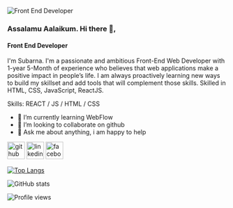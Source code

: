 
![Front End Developer](https://mblogthumb-phinf.pstatic.net/MjAxNzA1MTRfMTg0/MDAxNDk0NzUyMjE2NTE4.Srfuyx8nCyn4Mzl4TCgj0pwJw7i-CqFnHZVcdBJWJMIg.nGtBiX4lY5JnrBrwcCAJ_26flpdGsAzGSBeyLGX77RQg.PNG.cert1970/GitHub-Cover.png?type=w800)

### Assalamu Aalaikum. Hi there 👋,
#### Front End Developer


I'm Subarna. I'm a passionate and ambitious Front-End Web Developer with 1-year 5-Month of experience who believes that web applications make a positive impact in people’s life. I am always proactively learning new ways to build my skillset and add tools that will complement those skills. Skilled in HTML, CSS, JavaScript, ReactJS.

Skills: REACT / JS / HTML / CSS

- 🌱 I’m currently learning WebFlow 
- 👯 I’m looking to collaborate on github 
- 💬 Ask me about anything, i am happy to help 


[<img src='https://cdn.jsdelivr.net/npm/simple-icons@3.0.1/icons/github.svg' alt='github' height='40'>](https://github.com/https://github.com/subarnasabirah)  [<img src='https://cdn.jsdelivr.net/npm/simple-icons@3.0.1/icons/linkedin.svg' alt='linkedin' height='40'>](https://www.linkedin.com/in/https://www.linkedin.com/in/subarna-akter-539111210//)  [<img src='https://cdn.jsdelivr.net/npm/simple-icons@3.0.1/icons/facebook.svg' alt='facebook' height='40'>](https://www.facebook.com/https://www.facebook.com/)  

[![Top Langs](https://github-readme-stats.vercel.app/api/top-langs/?username=https://github.com/subarnasabirah)](https://github.com/anuraghazra/github-readme-stats)

![GitHub stats](https://github-readme-stats.vercel.app/api?username=https://github.com/subarnasabirah&show_icons=true)  

![Profile views](https://gpvc.arturio.dev/https://github.com/subarnasabirah)  
